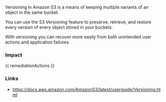 
Versioning in Amazon S3 is a means of keeping multiple variants of an object in the same bucket.

You can use the S3 Versioning feature to preserve, retrieve, and restore every version of every object stored in your buckets.

With versioning you can recover more easily from both unintended user actions and application failures.


### Impact
<!-- Add Impact here -->

<!-- DO NOT CHANGE -->
{{ remediationActions }}

### Links
- https://docs.aws.amazon.com/AmazonS3/latest/userguide/Versioning.html


